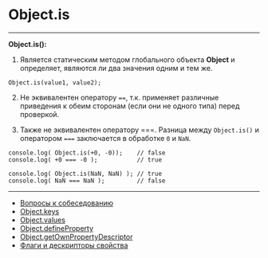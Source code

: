 # Object.is
____
**Object.is():**
1. Является статическим методом глобального объекта __Object__ и определяет, являются ли два значения одним и тем же.
```
Object.is(value1, value2);
```
2. Не эквивалентен оператору ```==```, т.к. применяет различные приведения к обеим сторонам (если они не одного типа) перед проверкой.

3. Также не эквивалентен оператору ===. Разница между ```Object.is()``` и оператором ```===``` заключается в обработке ```0``` и ```NaN```.

```
console.log( Object.is(+0, -0));    // false
console.log( +0 === -0 );           // true

console.log( Object.is(NaN, NaN) ); // true
console.log( NaN === NaN );         // false
```
____
- [Вопросы к собеседованию](../../README.md)
- [Object.keys](./Object.keys.md)
- [Object.values](./Object.values.md)
- [Object.defineProperty](./Object.defineProperty.md)
- [Object.getOwnPropertyDescriptor](./Object.getOwnPropertyDescriptor.md)
- [Флаги и дескрипторы свойства](./flagsAndDescriptors.md)